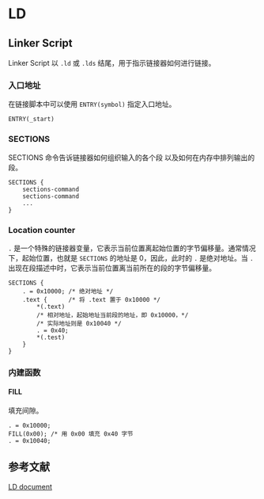 # LD

## Linker Script

Linker Script 以 `.ld` 或 `.lds` 结尾，用于指示链接器如何进行链接。

### 入口地址

在链接脚本中可以使用 `ENTRY(symbol)` 指定入口地址。

```ld
ENTRY(_start)
```

### SECTIONS

SECTIONS 命令告诉链接器如何组织输入的各个段 以及如何在内存中排列输出的段。

```ld
SECTIONS {
    sections-command
    sections-command
    ...
}
```

### Location counter

`.` 是一个特殊的链接器变量，它表示当前位置离起始位置的字节偏移量。通常情况下，起始位置，也就是 `SECTIONS` 的地址是 0，因此，此时的 `.` 是绝对地址。当 `.` 出现在段描述中时，它表示当前位置离当前所在的段的字节偏移量。

```ld
SECTIONS {
    . = 0x10000; /* 绝对地址 */
    .text {      /* 将 .text 置于 0x10000 */
        *(.text)
        /* 相对地址，起始地址当前段的地址，即 0x10000，*/
        /* 实际地址则是 0x10040 */
        . = 0x40;
        *(.test)
    }
}
```

### 内建函数

#### FILL

填充间隙。

```ld
. = 0x10000;
FILL(0x00); /* 用 0x00 填充 0x40 字节
. = 0x10040;
```

## 参考文献

[LD document](https://sourceware.org/binutils/docs-2.39/ld.html)
